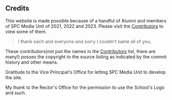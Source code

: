 ## Credits

This website is made possible because of a handful of Alumni and members of SPC Media Unit of 2021, 2022 and 2023. Please visit the [Contributors](https://github.com/BirnadinErick/spc-175/graphs/contributors) to view some of them.

> I thank each and everyone and sorry I couldn't name all of you.

These contributors(not just the names in the [Contributors](https://github.com/BirnadinErick/spc-175/graphs/contributors) list, there are many!) posses the copyright to the source listing as indicated by the commit history and other means.

Gratitude to the Vice Principal's Office for letting SPC Media Unit to develop the site.

My thank to the Rector's Office for the permission to use the School's Logo and such.

